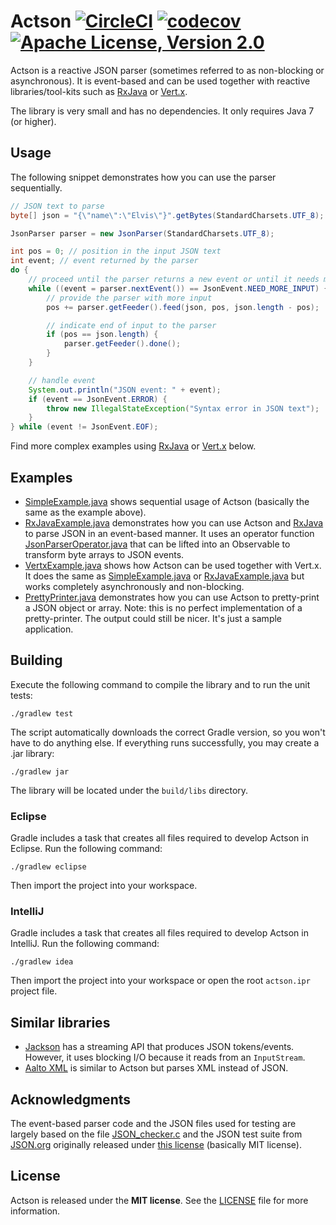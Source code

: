 # Actson [![CircleCI](https://img.shields.io/circleci/project/michel-kraemer/actson.svg?maxAge=2592000)](https://circleci.com/gh/michel-kraemer/actson) [![codecov](https://codecov.io/gh/michel-kraemer/actson/branch/master/graph/badge.svg)](https://codecov.io/gh/michel-kraemer/actson) [![Apache License, Version 2.0](https://img.shields.io/badge/license-MIT-blue.svg)](LICENSE)

Actson is a reactive JSON parser (sometimes referred to as non-blocking or
asynchronous). It is event-based and can be used together with reactive
libraries/tool-kits such as [RxJava](https://github.com/ReactiveX/RxJava) or
[Vert.x](http://vertx.io).

The library is very small and has no dependencies. It only requires Java 7
(or higher).

## Usage

The following snippet demonstrates how you can use the parser sequentially.

```java
// JSON text to parse
byte[] json = "{\"name\":\"Elvis\"}".getBytes(StandardCharsets.UTF_8);

JsonParser parser = new JsonParser(StandardCharsets.UTF_8);

int pos = 0; // position in the input JSON text
int event; // event returned by the parser
do {
    // proceed until the parser returns a new event or until it needs more input
    while ((event = parser.nextEvent()) == JsonEvent.NEED_MORE_INPUT) {
        // provide the parser with more input
        pos += parser.getFeeder().feed(json, pos, json.length - pos);

        // indicate end of input to the parser
        if (pos == json.length) {
            parser.getFeeder().done();
        }
    }

    // handle event
    System.out.println("JSON event: " + event);
    if (event == JsonEvent.ERROR) {
        throw new IllegalStateException("Syntax error in JSON text");
    }
} while (event != JsonEvent.EOF);
```

Find more complex examples using [RxJava](https://github.com/ReactiveX/RxJava)
or [Vert.x](http://vertx.io) below.

## Examples

* [SimpleExample.java](examples/src/main/java/simple/SimpleExample.java)
  shows sequential usage of Actson (basically the same as the example above).
* [RxJavaExample.java](examples/src/main/java/rxjava/RxJavaExample.java)
  demonstrates how you can use Actson and [RxJava](https://github.com/ReactiveX/RxJava)
  to parse JSON in an event-based manner. It uses an operator function
  [JsonParserOperator.java](examples/src/main/java/rxjava/JsonParserOperator.java)
  that can be lifted into an Observable to transform byte arrays to JSON
  events.
* [VertxExample.java](examples/src/main/java/vertx/VertxExample.java)
  shows how Actson can be used together with Vert.x. It does the same as
  [SimpleExample.java](examples/src/main/java/simple/SimpleExample.java)
  or [RxJavaExample.java](examples/src/main/java/rxjava/RxJavaExample.java)
  but works completely asynchronously and non-blocking.
* [PrettyPrinter.java](src/test/java/de/undercouch/actson/PrettyPrinter.java)
  demonstrates how you can use Actson to pretty-print a JSON object or array.
  Note: this is no perfect implementation of a pretty-printer. The output could
  still be nicer. It's just a sample application.

## Building

Execute the following command to compile the library and to run the
unit tests:

    ./gradlew test

The script automatically downloads the correct Gradle version, so you
won't have to do anything else. If everything runs successfully, you
may create a .jar library:

    ./gradlew jar

The library will be located under the `build/libs` directory.

### Eclipse

Gradle includes a task that creates all files required to develop
Actson in Eclipse. Run the following command:

    ./gradlew eclipse

Then import the project into your workspace.

### IntelliJ

Gradle includes a task that creates all files required to develop
Actson in IntelliJ. Run the following command:

    ./gradlew idea

Then import the project into your workspace or open the root `actson.ipr`
project file.

## Similar libraries

* [Jackson](https://github.com/FasterXML/jackson) has a streaming API that
  produces JSON tokens/events. However, it uses blocking I/O because it reads
  from an `InputStream`.
* [Aalto XML](https://github.com/FasterXML/aalto-xml) is similar to Actson
  but parses XML instead of JSON.

## Acknowledgments

The event-based parser code and the JSON files used for testing are largely
based on the file [JSON_checker.c](http://www.json.org/JSON_checker/) and
the JSON test suite from [JSON.org](http://www.json.org/) originally released
under [this license](LICENSE_JSON_checker) (basically MIT license).

## License

Actson is released under the **MIT license**. See the
[LICENSE](LICENSE) file for more information.
